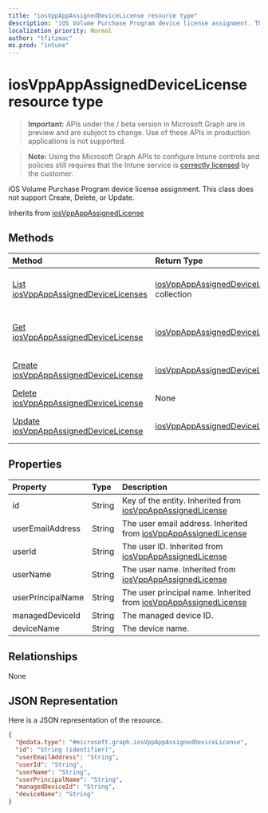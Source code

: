 ```yaml
---
title: "iosVppAppAssignedDeviceLicense resource type"
description: "iOS Volume Purchase Program device license assignment. This class does not support Create, Delete, or Update."
localization_priority: Normal
author: "tfitzmac"
ms.prod: "intune"
---
```


# iosVppAppAssignedDeviceLicense resource type

> **Important:** APIs under the / beta version in Microsoft Graph are in preview and are subject to change. Use of these APIs in production applications is not supported.

> **Note:** Using the Microsoft Graph APIs to configure Intune controls and policies still requires that the Intune service is [correctly licensed](https://go.microsoft.com/fwlink/?linkid=839381) by the customer.

iOS Volume Purchase Program device license assignment. This class does not support Create, Delete, or Update.

Inherits from [iosVppAppAssignedLicense](../resources/intune-apps-iosvppappassignedlicense.md)

## Methods
|Method|Return Type|Description|
|:---|:---|:---|
|[List iosVppAppAssignedDeviceLicenses](../api/intune-apps-iosvppappassigneddevicelicense-list.md)|[iosVppAppAssignedDeviceLicense](../resources/intune-apps-iosvppappassigneddevicelicense.md) collection|List properties and relationships of the [iosVppAppAssignedDeviceLicense](../resources/intune-apps-iosvppappassigneddevicelicense.md) objects.|
|[Get iosVppAppAssignedDeviceLicense](../api/intune-apps-iosvppappassigneddevicelicense-get.md)|[iosVppAppAssignedDeviceLicense](../resources/intune-apps-iosvppappassigneddevicelicense.md)|Read properties and relationships of the [iosVppAppAssignedDeviceLicense](../resources/intune-apps-iosvppappassigneddevicelicense.md) object.|
|[Create iosVppAppAssignedDeviceLicense](../api/intune-apps-iosvppappassigneddevicelicense-create.md)|[iosVppAppAssignedDeviceLicense](../resources/intune-apps-iosvppappassigneddevicelicense.md)|Create a new [iosVppAppAssignedDeviceLicense](../resources/intune-apps-iosvppappassigneddevicelicense.md) object.|
|[Delete iosVppAppAssignedDeviceLicense](../api/intune-apps-iosvppappassigneddevicelicense-delete.md)|None|Deletes a [iosVppAppAssignedDeviceLicense](../resources/intune-apps-iosvppappassigneddevicelicense.md).|
|[Update iosVppAppAssignedDeviceLicense](../api/intune-apps-iosvppappassigneddevicelicense-update.md)|[iosVppAppAssignedDeviceLicense](../resources/intune-apps-iosvppappassigneddevicelicense.md)|Update the properties of a [iosVppAppAssignedDeviceLicense](../resources/intune-apps-iosvppappassigneddevicelicense.md) object.|

## Properties
|Property|Type|Description|
|:---|:---|:---|
|id|String|Key of the entity. Inherited from [iosVppAppAssignedLicense](../resources/intune-apps-iosvppappassignedlicense.md)|
|userEmailAddress|String|The user email address. Inherited from [iosVppAppAssignedLicense](../resources/intune-apps-iosvppappassignedlicense.md)|
|userId|String|The user ID. Inherited from [iosVppAppAssignedLicense](../resources/intune-apps-iosvppappassignedlicense.md)|
|userName|String|The user name. Inherited from [iosVppAppAssignedLicense](../resources/intune-apps-iosvppappassignedlicense.md)|
|userPrincipalName|String|The user principal name. Inherited from [iosVppAppAssignedLicense](../resources/intune-apps-iosvppappassignedlicense.md)|
|managedDeviceId|String|The managed device ID.|
|deviceName|String|The device name.|

## Relationships
None
## JSON Representation
Here is a JSON representation of the resource.
<!-- {
  "blockType": "resource",
  "keyProperty": "id",
  "@odata.type": "microsoft.graph.iosVppAppAssignedDeviceLicense"
}
-->
``` json
{
  "@odata.type": "#microsoft.graph.iosVppAppAssignedDeviceLicense",
  "id": "String (identifier)",
  "userEmailAddress": "String",
  "userId": "String",
  "userName": "String",
  "userPrincipalName": "String",
  "managedDeviceId": "String",
  "deviceName": "String"
}
```





